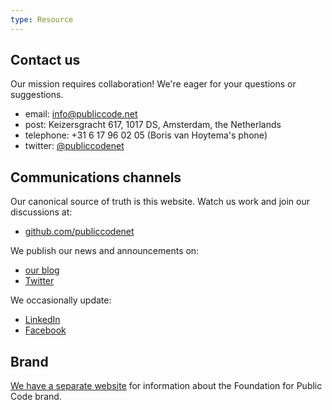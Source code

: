 ```yaml
---
type: Resource
---
```


## Contact us

Our mission requires collaboration! We're eager for your questions or suggestions.

+ email: <info@publiccode.net>
+ post: Keizersgracht 617, 1017 DS, Amsterdam, the Netherlands
+ telephone: +31 6 17 96 02 05 (Boris van Hoytema's phone)
+ twitter: [@publiccodenet](twitter.com/publiccodenet)

## Communications channels

Our canonical source of truth is this website. Watch us work and join our discussions at:

+ [github.com/publiccodenet](https://github.com/publiccodenet/)

We publish our news and announcements on:

+ [our blog](https://www.blog.publiccode.net)
+ [Twitter](https://www.twitter.com/publiccodenet)

We occasionally update:
+ [LinkedIn](http://www.linkedin.com/company/publiccodenet/)
+ [Facebook](https://www.facebook.com/publiccodenet/)

## Brand

[We have a separate website](https://brand.publiccode.net) for information about the Foundation for Public Code brand.
